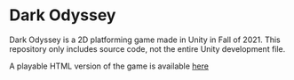 # Dark Odyssey
Dark Odyssey is a 2D platforming game made in Unity in Fall of 2021. This repository only includes source code, not the entire Unity development file.

A playable HTML version of the game is available [here](https://carsen.itch.io/dark-odyssey)
